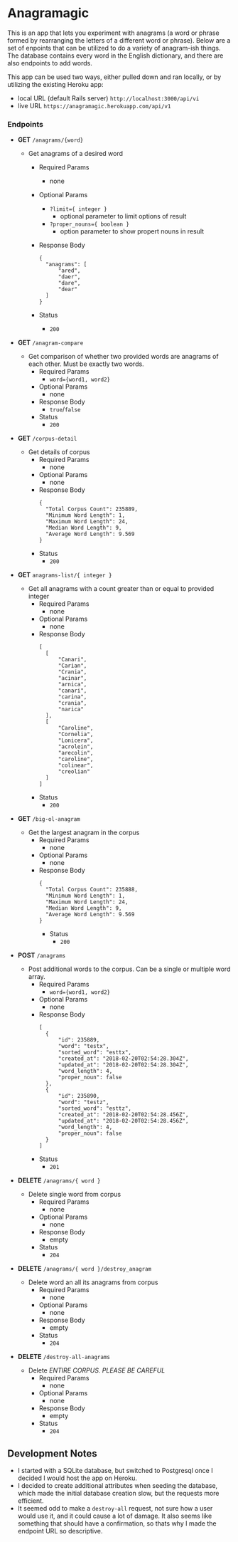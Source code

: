 # Anagramagic
This is an app that lets you experiment with anagrams (a word or phrase formed by rearranging the letters of a different word or phrase).
Below are a set of enpoints that can be utilized to do a variety of anagram-ish things. The database contains every word in the English dictionary, and there are also endpoints to add words.

This app can be used two ways, either pulled down and ran locally, or by utilizing the existing Heroku app:

- local URL (default Rails server) `http://localhost:3000/api/vi`
- live URL `https://anagramagic.herokuapp.com/api/v1`

### Endpoints
  - **GET** `/anagrams/{word}`
    - Get anagrams of a desired word
      - Required Params
        - none
      - Optional Params
        - `?limit={ integer }`
          - optional parameter to limit options of result
        - `?proper_nouns={ boolean }`
          - option parameter to show propert nouns in result
      - Response Body

        ```
        {
          "anagrams": [
              "ared",
              "daer",
              "dare",
              "dear"
          ]
        }
        ```
      - Status
        - `200`
  - **GET** `/anagram-compare`
    - Get comparison of whether two provided words are anagrams of each other. Must be exactly two words.
      - Required Params
        - `word={word1, word2}`
      - Optional Params
        - none
      - Response Body
        - `true`/`false`
      - Status
        - `200`
  - **GET** `/corpus-detail`
    - Get details of corpus
      - Required Params
        - none
      - Optional Params
        - none
      - Response Body
        ```
        {
          "Total Corpus Count": 235889,
          "Minimum Word Length": 1,
          "Maximum Word Length": 24,
          "Median Word Length": 9,
          "Average Word Length": 9.569
        }
        ```
      - Status
        - `200`
  - **GET** `anagrams-list/{ integer }`
    - Get all anagrams with a count greater than or equal to provided integer
      - Required Params
        - none
      - Optional Params
        - none
      - Response Body
        ```
        [
          [
              "Canari",
              "Carian",
              "Crania",
              "acinar",
              "arnica",
              "canari",
              "carina",
              "crania",
              "narica"
          ],
          [
              "Caroline",
              "Cornelia",
              "Lonicera",
              "acrolein",
              "arecolin",
              "caroline",
              "colinear",
              "creolian"
          ]
        ]
        ```
      - Status
        - `200`

  - **GET** `/big-ol-anagram`
    - Get the largest anagram in the corpus
      - Required Params
        - none
      - Optional Params
        - none
      - Response Body
        ```
        {
          "Total Corpus Count": 235888,
          "Minimum Word Length": 1,
          "Maximum Word Length": 24,
          "Median Word Length": 9,
          "Average Word Length": 9.569
        }
        ```
        - Status
          - `200`
  - **POST** `/anagrams`
    - Post additional words to the corpus. Can be a single or multiple word array.
      - Required Params
        - `word={word1, word2}`
      - Optional Params
        - none
      - Response Body
        ```
        [
          {
              "id": 235889,
              "word": "testx",
              "sorted_word": "esttx",
              "created_at": "2018-02-20T02:54:28.304Z",
              "updated_at": "2018-02-20T02:54:28.304Z",
              "word_length": 4,
              "proper_noun": false
          },
          {
              "id": 235890,
              "word": "testz",
              "sorted_word": "esttz",
              "created_at": "2018-02-20T02:54:28.456Z",
              "updated_at": "2018-02-20T02:54:28.456Z",
              "word_length": 4,
              "proper_noun": false
          }
        ]
        ```
      - Status
        - `201`
  - **DELETE** `/anagrams/{ word }`
    - Delete single word from corpus
      - Required Params
        - none
      - Optional Params
        - none
      - Response Body
        - empty
      - Status
        - `204`
  - **DELETE** `/anagrams/{ word }/destroy_anagram`
    - Delete word an all its anagrams from corpus
      - Required Params
        - none
      - Optional Params
        - none
      - Response Body
        - empty
      - Status
        - `204`
  - **DELETE** `/destroy-all-anagrams`
    - Delete _ENTIRE CORPUS. PLEASE BE CAREFUL_
      - Required Params
        - none
      - Optional Params
        - none
      - Response Body
        - empty
      - Status
        - `204`

## Development Notes
- I started with a SQLite database, but switched to Postgresql once I decided I would host the app on Heroku.
- I decided to create additional attributes when seeding the database, which made the initial database creation slow, but the requests more efficient.
- It seemed odd to make a `destroy-all` request, not sure how a user would use it, and it could cause a lot of damage. It also seems like something that should have a confirmation, so thats why I made the endpoint URL so descriptive.
